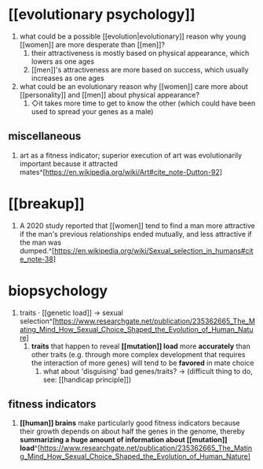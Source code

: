 # [[evolutionary psychology]]
1. what could be a possible [[evolution|evolutionary]] reason why young [[women]] are more desperate than [[men]]?
	1. their attractiveness is mostly based on physical appearance, which lowers as one ages
	2. [[men]]'s attractiveness are more based on success, which usually increases as one ages
2. what could be an evolutionary reason why [[women]] care more about [[personality]] and [[men]] about physical appearance?
	1. ◇it takes more time to get to know the other (which could have been used to spread your genes as a male)

## miscellaneous
1. art as a fitness indicator; superior execution of art was evolutionarily important because it attracted mates^[https://en.wikipedia.org/wiki/Art#cite_note-Dutton-92]

# [[breakup]]
1. A 2020 study reported that [[women]] tend to find a man more attractive if the man's previous relationships ended mutually, and less attractive if the man was dumped.^[https://en.wikipedia.org/wiki/Sexual_selection_in_humans#cite_note-38]

# biopsychology
1. traits · [[genetic load]] → sexual selection^[https://www.researchgate.net/publication/235362665_The_Mating_Mind_How_Sexual_Choice_Shaped_the_Evolution_of_Human_Nature]
	1. **traits** that happen to reveal **[[mutation]] load** more **accurately** than other traits (e.g. through more complex development that requires the interaction of more genes) will tend to be **favored** in mate choice
		1. what about 'disguising' bad genes/traits? → (difficult thing to do, see: [[handicap principle]])

## fitness indicators
1. **[[human]] brains** make particularly good fitness indicators because their growth depends on about half the genes in the genome, thereby **summarizing a huge amount of information about [[mutation]] load**^[https://www.researchgate.net/publication/235362665_The_Mating_Mind_How_Sexual_Choice_Shaped_the_Evolution_of_Human_Nature]
